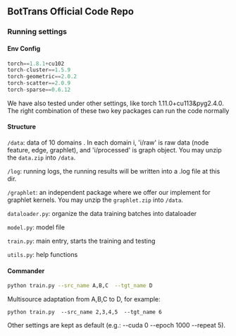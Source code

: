## BotTrans Official Code Repo

### Running settings

#### Env Config

```python
torch==1.8.1+cu102
torch-cluster==1.5.9
torch-geometric==2.0.2
torch-scatter==2.0.9
torch-sparse==0.6.12
```

We have also tested under other settings, like torch 1.11.0+cu113&pyg2.4.0. The right combination of these two key packages can run the code normally

#### Structure

`/data`:   data of 10 domains . In each domain i, 'i/raw' is raw data (node feature, edge, graphlet), and 'i/processed' is graph object. You may unzip the `data.zip` into `/data`. 

`/log`: running logs, the running results will be written into a .log file at this dir.

`/graphlet`: an independent package where we offer our implement for graphlet kernels. You may unzip the `graphlet.zip` into `/data`. 

`dataloader.py`: organize the data training batches into dataloader

`model.py`: model file

`train.py`: main entry, starts the training and testing

`utils.py`: help functions



#### Commander

```bash
python train.py --src_name A,B,C  --tgt_name D
```

Multisource adaptation from A,B,C to D, for example:

```
python train.py  --src_name 2,3,4,5  --tgt_name 6
```

Other settings are kept as default (e.g.: --cuda 0 --epoch 1000  --repeat 5).